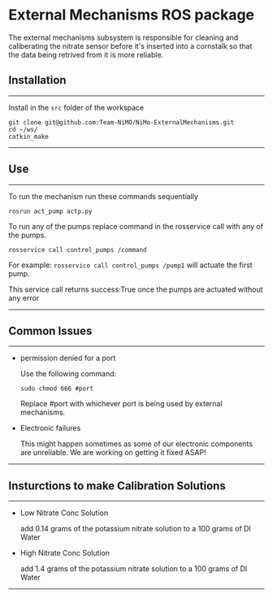 
# External Mechanisms ROS package

The external mechanisms subsystem is responsible for cleaning and caliberating the nitrate sensor before it's inserted into a cornstalk so that the data being retrived from it is more reliable.

## Installation
***
Install in the `src` folder of the workspace 
```
git clone git@github.com:Team-NiMO/NiMo-ExternalMechanisms.git
cd ~/ws/
catkin_make
```

***

## Use
***
To run the mechanism run these commands sequentially

`rosrun act_pump actp.py`

To run any of the pumps replace command in the rosservice call with any of the pumps.

`rosservice call control_pumps /command`

For example: `rosservice call control_pumps /pump1` will actuate the first pump.

This service call returns success:True once the pumps are actuated without any error

***

## Common Issues
***
* permission denied for a port
  
  Use the following command:
  
  `sudo chmod 666 #port`
  
  Replace #port with whichever port is being used by external mechanisms.
  
* Electronic failures
  
  This might happen sometimes as some of our electronic components are unreliable. We are working on getting it fixed ASAP!
*** 

## Insturctions to make Calibration Solutions
***
* Low Nitrate Conc Solution
  
  add 0.14 grams of the potassium nitrate solution to a 100 grams of DI Water
  
* High Nitrate Conc Solution
  
  add 1.4 grams of the potassium nitrate solution to a 100 grams of DI Water
  
*** 
